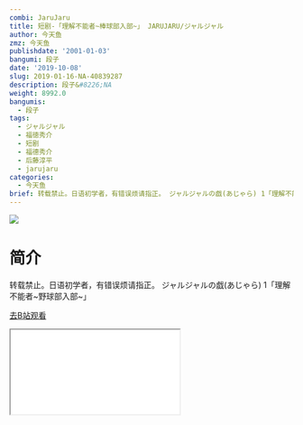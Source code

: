 ```yaml
---
combi: JaruJaru
title: 短剧-「理解不能者~棒球部入部~」 JARUJARU/ジャルジャル
author: 今天鱼
zmz: 今天鱼
publishdate: '2001-01-03'
bangumi: 段子
date: '2019-10-08'
slug: 2019-01-16-NA-40839287
description: 段子&#8226;NA
weight: 8992.0
bangumis:
  - 段子
tags:
  - ジャルジャル
  - 福徳秀介
  - 短剧
  - 福德秀介
  - 后藤淳平
  - jarujaru
categories:
  - 今天鱼
brief: 转载禁止。日语初学者，有错误烦请指正。 ジャルジャルの戯(あじゃら) 1「理解不能者~野球部入部~」
---
```

![](https://i.imgur.com/IrdDPeH.jpg)
# 简介  
转载禁止。日语初学者，有错误烦请指正。
ジャルジャルの戯(あじゃら) 1「理解不能者~野球部入部~」  

[去B站观看](https://www.bilibili.com/video/av40839287/)
<div class ="resp-container"><iframe class="testiframe" src="//player.bilibili.com/player.html?aid=40839287"", scrolling="no", allowfullscreen="true" > </iframe></div> 
